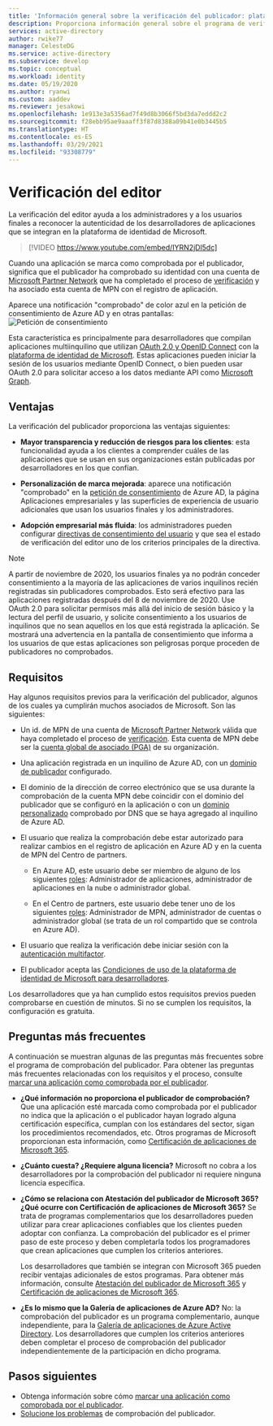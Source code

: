 ```yaml
---
title: 'Información general sobre la verificación del publicador: plataforma de identidad de Microsoft | Azure'
description: Proporciona información general sobre el programa de verificación del editor (versión preliminar) para la plataforma de identidad de Microsoft. Enumera las ventajas, los requisitos del programa y las preguntas más frecuentes. Cuando una aplicación está marcada como comprobada por el publicador, significa que el publicador ha comprobado su identidad con una cuenta de Microsoft Partner Network que ha completado el proceso de verificación y ha asociado esta cuenta de MPN con el registro de aplicación.
services: active-directory
author: rwike77
manager: CelesteDG
ms.service: active-directory
ms.subservice: develop
ms.topic: conceptual
ms.workload: identity
ms.date: 05/19/2020
ms.author: ryanwi
ms.custom: aaddev
ms.reviewer: jesakowi
ms.openlocfilehash: 1e913e3a5356ad7f49d8b3066f5bd3da7eddd2c2
ms.sourcegitcommit: f28ebb95ae9aaaff3f87d8388a09b41e0b3445b5
ms.translationtype: HT
ms.contentlocale: es-ES
ms.lasthandoff: 03/29/2021
ms.locfileid: "93308779"
---
```

# <a name="publisher-verification"></a>Verificación del editor

La verificación del editor ayuda a los administradores y a los usuarios finales a reconocer la autenticidad de los desarrolladores de aplicaciones que se integran en la plataforma de identidad de Microsoft. 

> [!VIDEO https://www.youtube.com/embed/IYRN2jDl5dc]

Cuando una aplicación se marca como comprobada por el publicador, significa que el publicador ha comprobado su identidad con una cuenta de [Microsoft Partner Network](https://partner.microsoft.com/membership) que ha completado el proceso de [verificación](/partner-center/verification-responses) y ha asociado esta cuenta de MPN con el registro de aplicación. 

Aparece una notificación "comprobado" de color azul en la petición de consentimiento de Azure AD y en otras pantallas: ![Petición de consentimiento](./media/publisher-verification-overview/consent-prompt.png)

Esta característica es principalmente para desarrolladores que compilan aplicaciones multiinquilino que utilizan [OAuth 2.0 y OpenID Connect](active-directory-v2-protocols.md) con la [plataforma de identidad de Microsoft](v2-overview.md). Estas aplicaciones pueden iniciar la sesión de los usuarios mediante OpenID Connect, o bien pueden usar OAuth 2.0 para solicitar acceso a los datos mediante API como [Microsoft Graph](https://developer.microsoft.com/graph/).

## <a name="benefits"></a>Ventajas
La verificación del publicador proporciona las ventajas siguientes:
- **Mayor transparencia y reducción de riesgos para los clientes**: esta funcionalidad ayuda a los clientes a comprender cuáles de las aplicaciones que se usan en sus organizaciones están publicadas por desarrolladores en los que confían. 

- **Personalización de marca mejorada**: aparece una notificación "comprobado" en la [petición de consentimiento](application-consent-experience.md) de Azure AD, la página Aplicaciones empresariales y las superficies de experiencia de usuario adicionales que usan los usuarios finales y los administradores. 

- **Adopción empresarial más fluida**: los administradores pueden configurar [directivas de consentimiento del usuario](../manage-apps/configure-user-consent.md) y que sea el estado de verificación del editor uno de los criterios principales de la directiva.

> [!NOTE]
> A partir de noviembre de 2020, los usuarios finales ya no podrán conceder consentimiento a la mayoría de las aplicaciones de varios inquilinos recién registradas sin publicadores comprobados. Esto será efectivo para las aplicaciones registradas después del 8 de noviembre de 2020. Use OAuth 2.0 para solicitar permisos más allá del inicio de sesión básico y la lectura del perfil de usuario, y solicite consentimiento a los usuarios de inquilinos que no sean aquellos en los que está registrada la aplicación. Se mostrará una advertencia en la pantalla de consentimiento que informa a los usuarios de que estas aplicaciones son peligrosas porque proceden de publicadores no comprobados.    

## <a name="requirements"></a>Requisitos
Hay algunos requisitos previos para la verificación del publicador, algunos de los cuales ya cumplirán muchos asociados de Microsoft. Son las siguientes: 

-  Un id. de MPN de una cuenta de [Microsoft Partner Network](https://partner.microsoft.com/membership) válida que haya completado el proceso de [verificación](/partner-center/verification-responses). Esta cuenta de MPN debe ser la [cuenta global de asociado (PGA)](/partner-center/account-structure#the-top-level-is-the-partner-global-account-pga) de su organización. 

-  Una aplicación registrada en un inquilino de Azure AD, con un [dominio de publicador](howto-configure-publisher-domain.md) configurado.

-  El dominio de la dirección de correo electrónico que se usa durante la comprobación de la cuenta MPN debe coincidir con el dominio del publicador que se configuró en la aplicación o con un [dominio personalizado](../fundamentals/add-custom-domain.md) comprobado por DNS que se haya agregado al inquilino de Azure AD. 

-  El usuario que realiza la comprobación debe estar autorizado para realizar cambios en el registro de aplicación en Azure AD y en la cuenta de MPN del Centro de partners. 

    -  En Azure AD, este usuario debe ser miembro de alguno de los siguientes [roles](../roles/permissions-reference.md): Administrador de aplicaciones, administrador de aplicaciones en la nube o administrador global. 

    -  En el Centro de partners, este usuario debe tener uno de los siguientes [roles](/partner-center/permissions-overview): Administrador de MPN, administrador de cuentas o administrador global (se trata de un rol compartido que se controla en Azure AD).
    
-  El usuario que realiza la verificación debe iniciar sesión con la [autenticación multifactor](../authentication/howto-mfa-getstarted.md).

-  El publicador acepta las [Condiciones de uso de la plataforma de identidad de Microsoft para desarrolladores](/legal/microsoft-identity-platform/terms-of-use).

Los desarrolladores que ya han cumplido estos requisitos previos pueden comprobarse en cuestión de minutos. Si no se cumplen los requisitos, la configuración es gratuita. 

## <a name="frequently-asked-questions"></a>Preguntas más frecuentes 
A continuación se muestran algunas de las preguntas más frecuentes sobre el programa de comprobación del publicador. Para obtener las preguntas más frecuentes relacionadas con los requisitos y el proceso, consulte [marcar una aplicación como comprobada por el publicador](mark-app-as-publisher-verified.md).

- **¿Qué información __no__ proporciona el publicador de comprobación?**  Que una aplicación esté marcada como comprobada por el publicador no indica que la aplicación o el publicador hayan logrado alguna certificación específica, cumplan con los estándares del sector, sigan los procedimientos recomendados, etc. Otros programas de Microsoft proporcionan esta información, como [Certificación de aplicaciones de Microsoft 365](/microsoft-365-app-certification/overview).

- **¿Cuánto cuesta? ¿Requiere alguna licencia?** Microsoft no cobra a los desarrolladores por la comprobación del publicador ni requiere ninguna licencia específica. 

- **¿Cómo se relaciona con Atestación del publicador de Microsoft 365? ¿Qué ocurre con Certificación de aplicaciones de Microsoft 365?** Se trata de programas complementarios que los desarrolladores pueden utilizar para crear aplicaciones confiables que los clientes pueden adoptar con confianza. La comprobación del publicador es el primer paso de este proceso y deben completarla todos los programadores que crean aplicaciones que cumplen los criterios anteriores. 

  Los desarrolladores que también se integran con Microsoft 365 pueden recibir ventajas adicionales de estos programas. Para obtener más información, consulte [Atestación del publicador de Microsoft 365](/microsoft-365-app-certification/docs/attestation) y [Certificación de aplicaciones de Microsoft 365](/microsoft-365-app-certification/docs/certification). 

- **¿Es lo mismo que la Galería de aplicaciones de Azure AD?** No: la comprobación del publicador es un programa complementario, aunque independiente, para la [Galería de aplicaciones de Azure Active Directory](v2-howto-app-gallery-listing.md). Los desarrolladores que cumplen los criterios anteriores deben completar el proceso de comprobación del publicador independientemente de la participación en dicho programa. 

## <a name="next-steps"></a>Pasos siguientes
* Obtenga información sobre cómo [marcar una aplicación como comprobada por el publicador](mark-app-as-publisher-verified.md).
* [Solucione los problemas](troubleshoot-publisher-verification.md) de comprobación del publicador.
